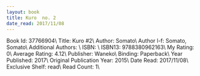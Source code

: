 ```yaml
---
layout: book
title: Kuro  no. 2
date_read: 2017/11/08
---
```


Book Id: 37766904\ 
Title: Kuro #2\ 
Author: Somato\ 
Author l-f: Somato, Somato\ 
Additional Authors: \ 
ISBN: \ 
ISBN13: 9788380962163\ 
My Rating: 0\ 
Average Rating: 4.12\ 
Publisher: Waneko\ 
Binding: Paperback\ 
Year Published: 2017\ 
Original Publication Year: 2015\ 
Date Read: 2017/11/08\ 
Exclusive Shelf: read\ 
Read Count: 1\ 

